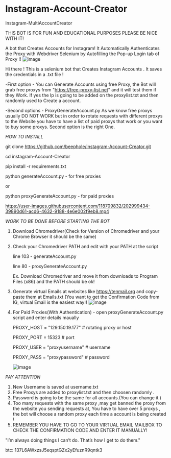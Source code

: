 # Instagram-Account-Creator
Instagram-MultiAccountCreator


THIS BOT IS FOR FUN AND EDUCATIONAL PURPOSES PLEASE BE NICE WITH IT!

A bot that Creates Accounts for Instagram!
It Automatically Authenticates the Proxy with Webdriver Selenium by Autofilling the Pop-up Login tab of Proxy !!
![image](https://user-images.githubusercontent.com/118709832/203000078-fcbdd70e-ea17-4c28-9a97-cea8197843d6.png)

Hi there ! This is a selenium bot that Creates Instagram Accounts . It saves the credentials in a .txt file !

-First option - You can Generate Accounts using free Proxy, the Bot will grab free proxys from "https://free-proxy-list.net" and it will
test them if they Work. If yes the Ip is going to be added on the proxylist.txt and then randomly used to Create a account.

-Second options - ProxyGenerateAccount.py
As we know free proxys usually DO NOT WORK but in order to rotate requests with different proxys to the Website you have to
have a list of paid proxys that work or you want to buy some proxys. Second option is the right One.



*HOW TO INSTALL*

git clone https://github.com/beephole/instagram-Account-Creator.git

cd  instagram-Account-Creator

pip install -r requirements.txt

python generateAccount.py - for free proxies

or

python proxyGenerateAccount.py - for paid proxies




https://user-images.githubusercontent.com/118709832/202999434-39890d61-acd6-4632-9188-4e6e002f9eb8.mp4







*WORK TO BE DONE BEFORE STARTING THE BOT*

1. Download Chromedriver(Check for Version of Chromedriver and your Chrome Browser it should be the same)

2. Check your Chromedriver PATH and edit with your PATH at the script

   line 103 - generateAccount.py
   
   line 80 - proxyGenerateAccount.py
   
   Ex. Download Chromedriver and move it from downloads to Program Files (x86) 
   and the PATH should be ok!
   
   

3. Generate virtual Emails at websites like https://tenmail.org and copy-paste them at Emails.txt
   (You want to get the Confirmation Code from IG, virtual Email is the easiest way!)
![image](https://user-images.githubusercontent.com/118709832/202995562-e15f668f-aec8-422d-bba2-8a4e0daf992b.png)



4. For Paid Proxies(With Authentication) - open proxyGenerateAccount.py script and enter details maually

   PROXY_HOST = "129.150.19.177" # rotating proxy or host
   
   PROXY_PORT = 15323 # port
   
   PROXY_USER = "proxyusername" # username
   
   PROXY_PASS = "proxypassword" # password
   
   
   
   ![image](https://user-images.githubusercontent.com/118709832/202996061-18e79d0f-6d4c-4235-a9b5-68ceebdf0b7d.png)


*PAY ATTENTION*

1. New Username is saved at username.txt
2. Free Proxys are added to proxylist.txt and then choosen randomly .
3. Password is going to be the same for all accounts.(You can change it.)
4. Too many requests with the same proxy ,may get banned the proxy from the website you sending requests at,
   You have to have over 5 proxys , the bot will choose a random proxy each time a account is being created !
5. REMEMBER YOU HAVE TO GO TO YOUR VIRTUAL EMAIL MAILBOX TO CHECK THE CONFIRMATION CODE AND ENTER IT MANUALLY!

"I’m always doing things I can’t do. That’s how I get to do them."

btc: 137L6AWxzsJ5eqsptGZx2yEfuznR9qntk3

